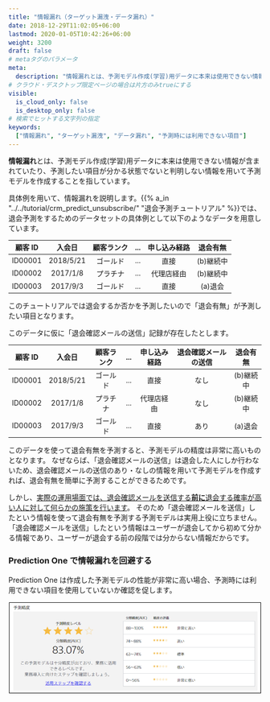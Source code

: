 ```yaml
---
title: "情報漏れ（ターゲット漏洩・データ漏れ）"
date: 2018-12-29T11:02:05+06:00
lastmod: 2020-01-05T10:42:26+06:00
weight: 3200
draft: false
# metaタグのパラメータ
meta:
  description: "情報漏れとは、予測モデル作成(学習)用データに本来は使用できない情報が含まれていたり、予測したい項目が分かる状態でないと判明しない情報を用いて予測モデルを作成することを指しています。"
# クラウド・デスクトップ限定ページの場合は片方のみtrueにする
visible:
  is_cloud_only: false
  is_desktop_only: false
# 検索でヒットする文字列の指定
keywords:
  ["情報漏れ", "ターゲット漏洩", "データ漏れ", "予測時には利用できない項目"]
---
```


**情報漏れ**とは、予測モデル作成(学習)用データに本来は使用できない情報が含まれていたり、予測したい項目が分かる状態でないと判明しない情報を用いて予測モデルを作成することを指しています。

具体例を用いて、情報漏れを説明します。{{% a_in "../../tutorial/crm_predict_unsubscribe/" "退会予測チュートリアル" %}}では、退会予測をするためのデータセットの具体例として以下のようなデータを用意しています。

<div class="csv_table">

| 顧客 ID |  入会日   | 顧客ランク | ... | 申し込み経路 | 退会有無  |
| :-----: | :-------: | :--------: | :-: | :----------: | :-------: |
| ID00001 | 2018/5/21 |  ゴールド  | ... |     直接     | (b)継続中 |
| ID00002 | 2017/1/8  |  プラチナ  | ... |  代理店経由  | (b)継続中 |
| ID00003 | 2017/9/3  |  ゴールド  | ... |     直接     |  (a)退会  |

</div>

このチュートリアルでは退会するか否かを予測したいので「退会有無」が予測したい項目となります。

このデータに仮に「退会確認メールの送信」記録が存在したとします。

<div class="csv_table">

| 顧客 ID |  入会日   | 顧客ランク | ... | 申し込み経路 | 退会確認メールの送信 | 退会有無  |
| :-----: | :-------: | :--------: | :-: | :----------: | :------------------: | :-------: |
| ID00001 | 2018/5/21 |  ゴールド  | ... |     直接     |         なし         | (b)継続中 |
| ID00002 | 2017/1/8  |  プラチナ  | ... |  代理店経由  |         なし         | (b)継続中 |
| ID00003 | 2017/9/3  |  ゴールド  | ... |     直接     |         あり         |  (a)退会  |

</div>

このデータを使って退会有無を予測すると、予測モデルの精度は非常に高いものとなります。
なぜならば、「退会確認メールの送信」は退会した人にしか行わないため、退会確認メールの送信のあり・なしの情報を用いて予測モデルを作成すれば、退会有無を簡単に予測することができるためです。

しかし、<u>実際の運用場面では、退会確認メールを送信する<b>前に</b>退会する確率が高い人に対して何らかの施策を行います</u>。
そのため「退会確認メールを送信」したという情報を使って退会有無を予測する予測モデルは実用上役に立ちません。
「退会確認メールを送信」したという情報はユーザーが退会してから初めて分かる情報であり、ユーザーが退会する前の段階では分からない情報だからです。

### Prediction One で情報漏れを回避する

Prediction One は作成した予測モデルの性能が非常に高い場合、予測時には利用できない項目を使用していないか確認を促します。

![](../img/t_slide1.png)
